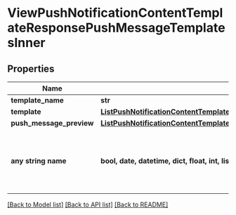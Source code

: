 # ViewPushNotificationContentTemplateResponsePushMessageTemplatesInner


## Properties
Name | Type | Description | Notes
------------ | ------------- | ------------- | -------------
**template_name** | **str** |  | [optional] 
**template** | [**ListPushNotificationContentTemplatesResponsePushMessageTemplatesInnerTemplate**](ListPushNotificationContentTemplatesResponsePushMessageTemplatesInnerTemplate.md) |  | [optional] 
**push_message_preview** | [**ListPushNotificationContentTemplatesResponsePushMessageTemplatesInnerTemplate**](ListPushNotificationContentTemplatesResponsePushMessageTemplatesInnerTemplate.md) |  | [optional] 
**any string name** | **bool, date, datetime, dict, float, int, list, str, none_type** | any string name can be used but the value must be the correct type | [optional]

[[Back to Model list]](../README.md#documentation-for-models) [[Back to API list]](../README.md#documentation-for-api-endpoints) [[Back to README]](../README.md)


